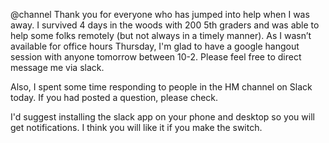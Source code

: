 


@channel Thank you for everyone who has jumped into help when I was away. I survived 4 days in the woods with 200 5th graders and was able to help some folks remotely (but not always in a timely manner). As I wasn’t available for office hours Thursday, I'm glad to have a google hangout session with anyone tomorrow between 10-2. Please feel free to direct message me via slack.

Also, I spent some time responding to people in the HM channel on Slack today. If you had posted a question, please check.

I'd suggest installing the slack app on your phone and desktop so you will get notifications. I think you will like it if you make the switch.
